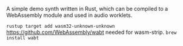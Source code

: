 A simple demo synth written in Rust, which can be compiled to a WebAssembly module and used in audio worklets.

`rustup target add wasm32-unknown-unknown`
https://github.com/WebAssembly/wabt needed for wasm-strip. `brew install wabt`